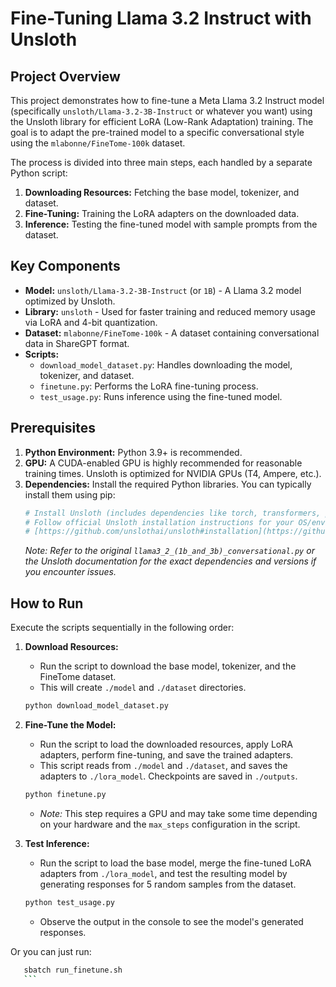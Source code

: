 # Fine-Tuning Llama 3.2 Instruct with Unsloth

## Project Overview

This project demonstrates how to fine-tune a Meta Llama 3.2 Instruct model (specifically `unsloth/Llama-3.2-3B-Instruct` or whatever you want) using the Unsloth library for efficient LoRA (Low-Rank Adaptation) training. The goal is to adapt the pre-trained model to a specific conversational style using the `mlabonne/FineTome-100k` dataset.

The process is divided into three main steps, each handled by a separate Python script:
1.  **Downloading Resources:** Fetching the base model, tokenizer, and dataset.
2.  **Fine-Tuning:** Training the LoRA adapters on the downloaded data.
3.  **Inference:** Testing the fine-tuned model with sample prompts from the dataset.

## Key Components

* **Model:** `unsloth/Llama-3.2-3B-Instruct` (or `1B`) - A Llama 3.2 model optimized by Unsloth.
* **Library:** `unsloth` - Used for faster training and reduced memory usage via LoRA and 4-bit quantization.
* **Dataset:** `mlabonne/FineTome-100k` - A dataset containing conversational data in ShareGPT format.
* **Scripts:**
    * `download_model_dataset.py`: Handles downloading the model, tokenizer, and dataset.
    * `finetune.py`: Performs the LoRA fine-tuning process.
    * `test_usage.py`: Runs inference using the fine-tuned model.

## Prerequisites

1.  **Python Environment:** Python 3.9+ is recommended.
2.  **GPU:** A CUDA-enabled GPU is highly recommended for reasonable training times. Unsloth is optimized for NVIDIA GPUs (T4, Ampere, etc.).
3.  **Dependencies:** Install the required Python libraries. You can typically install them using pip:
    ```bash
    # Install Unsloth (includes dependencies like torch, transformers, peft, accelerate, bitsandbytes)
    # Follow official Unsloth installation instructions for your OS/environment:
    # [https://github.com/unslothai/unsloth#installation](https://github.com/unslothai/unsloth#installation)
    ```
    *Note: Refer to the original `llama3_2_(1b_and_3b)_conversational.py` or the Unsloth documentation for the exact dependencies and versions if you encounter issues.*

## How to Run

Execute the scripts sequentially in the following order:

1.  **Download Resources:**
    * Run the script to download the base model, tokenizer, and the FineTome dataset.
    * This will create `./model` and `./dataset` directories.
    ```bash
    python download_model_dataset.py
    ```

2.  **Fine-Tune the Model:**
    * Run the script to load the downloaded resources, apply LoRA adapters, perform fine-tuning, and save the trained adapters.
    * This script reads from `./model` and `./dataset`, and saves the adapters to `./lora_model`. Checkpoints are saved in `./outputs`.
    ```bash
    python finetune.py
    ```
    * *Note:* This step requires a GPU and may take some time depending on your hardware and the `max_steps` configuration in the script.

3.  **Test Inference:**
    * Run the script to load the base model, merge the fine-tuned LoRA adapters from `./lora_model`, and test the resulting model by generating responses for 5 random samples from the dataset.
    ```bash
    python test_usage.py
    ```
    * Observe the output in the console to see the model's generated responses.

Or you can just run:
 ```bash
    sbatch run_finetune.sh
    ```

